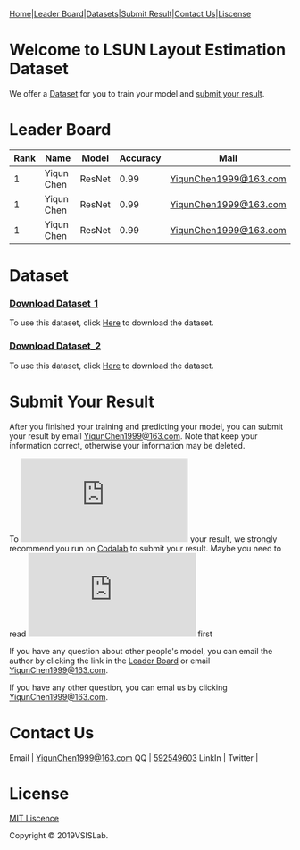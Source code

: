 

[Home](https://YiqunChen1999.github.io)|[Leader Board](#leader-board)|[Datasets](#dataset)|[Submit Result](#submit-your-result)|[Contact Us](#contact-us)|[Liscense](#license)




# Welcome to LSUN Layout Estimation Dataset

We offer a [Dataset](#dataset) for you to train your model and [submit your result](#submit-your-result).



# Leader Board

Rank|Name|Model|Accuracy|Mail
----|----|-----|--------|----
1   |Yiqun Chen|ResNet|0.99   |<YiqunChen1999@163.com>
1   |Yiqun Chen|ResNet|0.99   |<YiqunChen1999@163.com>
1   |Yiqun Chen|ResNet|0.99   |<YiqunChen1999@163.com>



# Dataset

### [Download Dataset_1](https://yiqunchen1999.github.io/Dataset_1/)

To use this dataset, click [Here](https://yiqunchen1999.github.io/Dataset_1/) to download the dataset.

### [Download Dataset_2](https://yiqunchen1999.github.io/Dataset_2/)

To use this dataset, click [Here](https://yiqunchen1999.github.io/Dataset_2/) to download the dataset.

# Submit Your Result

After you finished your training and predicting your model, you can submit your result by email YiqunChen1999@163.com. Note that keep your information correct, otherwise your information may be deleted.

To ![submit](https://github.com/YiqunChen1999/YiqunChen1999.github.io/blob/master/Uploading.MD) your result, we strongly recommend you run on [Codalab](https://competitions.codalab.org/) to submit your result. Maybe you need to read ![this guide](https://github.com/YiqunChen1999/YiqunChen1999.github.io/blob/master/Uploading.MD) first

If you have any question about other people's model, you can email the author by clicking the link in the [Leader Board](#leader-board) or email <YiqunChen1999@163.com>.

If you have any other question, you can emal us by clicking <YiqunChen1999@163.com>.


# Contact Us

Email | <YiqunChen1999@163.com>
QQ | [592549603](https://www.imqq.com/)
LinkIn | 
Twitter | 


# License

[MIT Liscence](https://raw.githubusercontent.com/YiqunChen1999/YiqunChen1999.github.io/master/LICENSE.txt)

Copyright © 2019VSISLab. 
